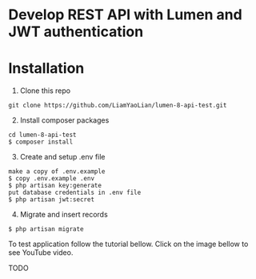 # Develop REST API with Lumen and JWT authentication

# Installation

1. Clone this repo

```
git clone https://github.com/LiamYaoLian/lumen-8-api-test.git
```

2. Install composer packages

```
cd lumen-8-api-test
$ composer install
```

3. Create and setup .env file

```
make a copy of .env.example
$ copy .env.example .env
$ php artisan key:generate
put database credentials in .env file
$ php artisan jwt:secret
```

4. Migrate and insert records

```
$ php artisan migrate
```

To test application follow the tutorial bellow.
Click on the image bellow to see YouTube video.

TODO

